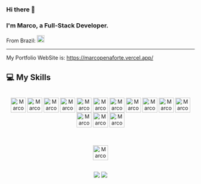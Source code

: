 ### Hi there 👋

<h3>I'm Marco, a Full-Stack Developer.</h3>
From Brazil: <img height = "20em" src="https://em-content.zobj.net/thumbs/120/google/350/flag-brazil_1f1e7-1f1f7.png"/>
<hr>

My Portfolio WebSite is: https://marcopenaforte.vercel.app/

## **💻 My Skills** 

<div style="display: inline_block" align="center">
  <br>
  <img align="center" alt="Marco HTML" height="40" width="40" src="https://cdn.simpleicons.org/html5/"/>
  <img align="center" alt="Marco CSS" height="40" width="40" src="https://cdn.simpleicons.org/css3/"/>
  <img align="center" alt="Marco Javascript" height="40" width="40" src="https://cdn.simpleicons.org/javascript/"/>
  <img align="center" alt="Marco Typescript" height="40" width="40" src="https://cdn.simpleicons.org/typescript/"/>
  <img align="center" alt="Marco Svelte" height="40" width="40" src="https://cdn.simpleicons.org/svelte/"/>
  <img align="center" alt="Marco Tailwind" height="40" width="40" src="https://cdn.simpleicons.org/tailwindcss/"/>
  <img align="center" alt="Marco Nodejs" height="40" width="40" src="https://cdn.simpleicons.org/node.js/"/>
  <img align="center" alt="Marco PostgreSQL" height="40" width="40" src="https://cdn.simpleicons.org/postgresql/"/>
  <img align="center" alt="Marco Supabase" height="40" width="40" src="https://cdn.simpleicons.org/supabase/"/>
  <img align="center" alt="Marco Vercel" height="40" width="40" src="https://cdn.simpleicons.org/vercel/_/eee"/>
  <img align="center" alt="Marco Git" height="40" width="40" src="https://cdn.simpleicons.org/git/"/>
  <img align="center" alt="Marco Github" height="40" width="40" src="https://cdn.simpleicons.org/github/_/eee"/>
  <img align="center" alt="Marco Gitlab" height="40" width="40" src="https://cdn.simpleicons.org/gitlab/"/>
  <img align="center" alt="Marco Docker" height="40" width="40" src="https://cdn.simpleicons.org/docker/"/>

  <br><br>
  <img align="center" alt="Marco Visual Studio Code" height="40" width="40" src="https://cdn.simpleicons.org/icons/visualstudiocode/"/>
  <br>
</div>

<br>

<div align="center"> 
  <a href = "mailto:penafortemarco@gmail.com"><img src="https://img.shields.io/badge/-Gmail-%23333?style=for-the-badge&logo=gmail&logoColor=white" target="_blank"></a>
  <a href="https://www.linkedin.com/in/penafortemarco" target="_blank"><img src="https://img.shields.io/badge/-LinkedIn-%230077B5?style=for-the-badge&logo=linkedin&logoColor=white" target="_blank"></a> 
</div>

